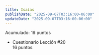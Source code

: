 ```yaml
---
title: Isaías
publishDate: "2025-09-07T03:16:00-06:00"
updateDate: "2025-09-07T03:16:00-06:00"
---
```


Acumulado: 16 puntos

* Cuestionario Lección #20  
16 puntos


